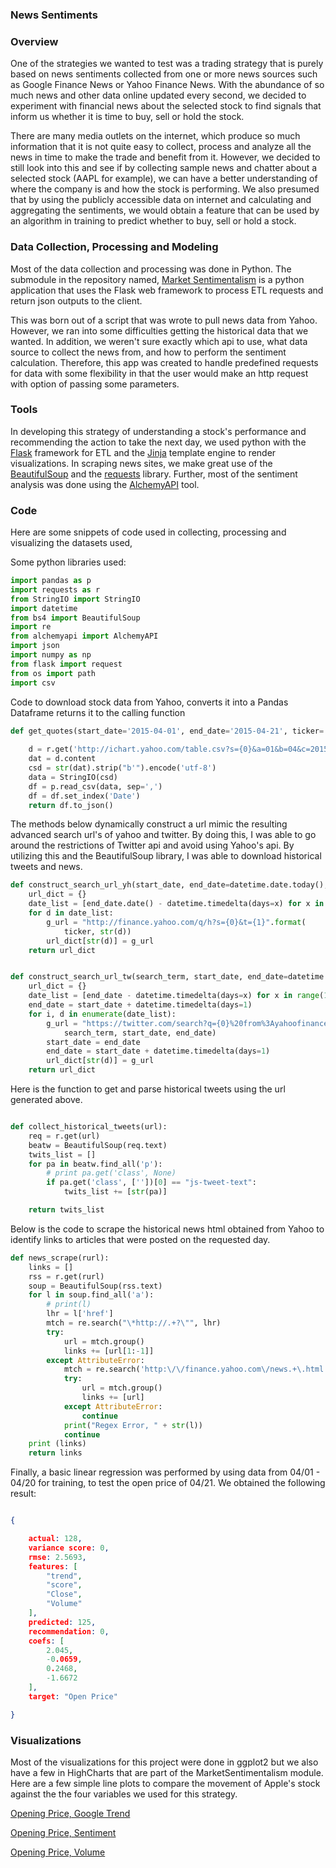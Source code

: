 ### News Sentiments
### Overview
One of the strategies we wanted to test was a trading strategy that is purely based on news sentiments collected from one or more news sources such as Google Finance News or Yahoo Finance News. With the abundance of so much news and other data online updated every second, we decided to experiment with financial news about the selected stock to find signals that inform us whether it is time to buy, sell or hold the stock.

There are many media outlets on the internet, which produce so much information that it is not quite easy to collect, process and analyze all the news in time to make the trade and benefit from it. However, we decided to still look into this and see if by collecting sample news and chatter about a selected stock (AAPL for example), we can have a better understanding of where the company is and how the stock is performing. We also presumed that by using the publicly accessible data on internet and calculating and aggregating the sentiments, we would obtain a feature that can be used by an algorithm in training to predict whether to buy, sell or hold a stock.

### Data Collection, Processing and Modeling

Most of the data collection and processing was done in Python. The submodule in the repository named, [Market Sentimentalism](https://github.com/EHDEV/market_sentimentalism2) is a python application that uses the Flask web framework to process ETL requests and return json outputs to the client.

This was born out of a script that was wrote to pull news data from Yahoo. However, we ran into some difficulties getting the historical data that we wanted. In addition, we weren't sure exactly which api to use, what data source to collect the news from, and how to perform the sentiment calculation. Therefore, this app was created to handle predefined requests for data with some flexibility in that the user would make an http request with option of passing some parameters. 

###  Tools
In developing this strategy of understanding a stock's performance and recommending the action to take the next day, we used python with the [Flask](http://flask.pocoo.org/) framework for ETL and the [Jinja](http://jinja.pocoo.org/) template engine to render visualizations. In scraping news sites, we make great use of the [BeautifulSoup](http://www.crummy.com/software/BeautifulSoup/) and the [requests](http://docs.python-requests.org/en/latest/) library. Further, most of the sentiment analysis was done using the [AlchemyAPI](http://www.alchemyapi.com/) tool. 

### Code

Here are some snippets of code used in collecting, processing and visualizing the datasets used,

Some python libraries used:
```python
import pandas as p
import requests as r
from StringIO import StringIO
import datetime
from bs4 import BeautifulSoup
import re
from alchemyapi import AlchemyAPI
import json
import numpy as np
from flask import request
from os import path
import csv
```

Code to download stock data from Yahoo, converts it into a Pandas Dataframe returns it to the calling function

```python
def get_quotes(start_date='2015-04-01', end_date='2015-04-21', ticker='AAPL'):
    
    d = r.get('http://ichart.yahoo.com/table.csv?s={0}&a=01&b=04&c=2015&d=21&e=04&f=2015'.format(ticker))
    dat = d.content
    csd = str(dat).strip("b'").encode('utf-8')
    data = StringIO(csd)
    df = p.read_csv(data, sep=',')
    df = df.set_index('Date')
    return df.to_json()
```

The methods below dynamically construct a url mimic the resulting advanced search url's of yahoo and twitter. By doing this, I was able to go around the restrictions of Twitter api and avoid using Yahoo's api. By utilizing this and the BeautifulSoup library, I was able to download historical tweets and news.

```python
def construct_search_url_yh(start_date, end_date=datetime.date.today(), ticker='AAPL'):
    url_dict = {}
    date_list = [end_date.date() - datetime.timedelta(days=x) for x in range(1, (end_date - start_date).days + 1)]
    for d in date_list:
        g_url = "http://finance.yahoo.com/q/h?s={0}&t={1}".format(
            ticker, str(d))
        url_dict[str(d)] = g_url
    return url_dict


def construct_search_url_tw(search_term, start_date, end_date=datetime.date.today()):
    url_dict = {}
    date_list = [end_date - datetime.timedelta(days=x) for x in range(1, (end_date - start_date).days + 1)]
    end_date = start_date + datetime.timedelta(days=1)
    for i, d in enumerate(date_list):
        g_url = "https://twitter.com/search?q={0}%20from%3Ayahoofinance%20since%3A{1}%20until%3A{2}&src=typd".format(
            search_term, start_date, end_date)
        start_date = end_date
        end_date = start_date + datetime.timedelta(days=1)
        url_dict[str(d)] = g_url
    return url_dict
```

Here is the function to get and parse historical tweets using the url generated above. 

```python

def collect_historical_tweets(url):
    req = r.get(url)
    beatw = BeautifulSoup(req.text)
    twits_list = []
    for pa in beatw.find_all('p'):
        # print pa.get('class', None)
        if pa.get('class', [''])[0] == "js-tweet-text":
            twits_list += [str(pa)]

    return twits_list
```

Below is the code to scrape the historical news html obtained from Yahoo to identify links to articles that were posted on the requested day.

```python
def news_scrape(rurl):
    links = []
    rss = r.get(rurl)
    soup = BeautifulSoup(rss.text)
    for l in soup.find_all('a'):
        # print(l)
        lhr = l['href']
        mtch = re.search("\*http://.+?\"", lhr)
        try:
            url = mtch.group()
            links += [url[1:-1]]
        except AttributeError:
            mtch = re.search('http:\/\/finance.yahoo.com\/news.+\.html', lhr)
            try:
                url = mtch.group()
                links += [url]
            except AttributeError:
                continue
            print("Regex Error, " + str(l))
            continue
    print (links)
    return links
```

Finally, a basic linear regression was performed by using data from 04/01 - 04/20 for training, to test the open price of 04/21. We obtained the following result:

```json

{

    actual: 128,
    variance score: 0,
    rmse: 2.5693,
    features: [
        "trend",
        "score",
        "Close",
        "Volume"
    ],
    predicted: 125,
    recommendation: 0,
    coefs: [
        2.045,
        -0.0659,
        0.2468,
        -1.6672
    ],
    target: "Open Price"

}
```

### Visualizations

Most of the visualizations for this project were done in ggplot2 but we also have a few in HighCharts that are part of the MarketSentimentalism module. Here are a few simple line plots to compare the movement of Apple's stock against the the four variables we used for this strategy.

[Opening Price, Google Trend]({{site.baseurl}}/images/open_trend.png)


[Opening Price, Sentiment]({{site.baseurl}}/images/open_sentiment.png)


[Opening Price, Volume]({{site.baseurl}}/images/open_volume.png)